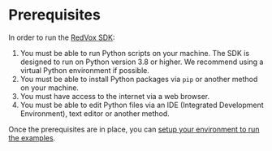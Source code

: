 # Prerequisites

In order to run the [RedVox SDK](https://github.com/RedVoxInc/redvox-python-sdk):

1. You must be able to run Python scripts on your machine.  The SDK is designed to run on Python version 
   3.8 or higher.  We recommend using a virtual Python environment if possible.
2. You must be able to install Python packages via `pip` or another method on your machine.
3. You must have access to the internet via a web browser.
4. You must be able to edit Python files via an IDE (Integrated Development Environment), text editor or another method.

Once the prerequisites are in place, you can [setup your environment to run the examples](getting_data.md).
